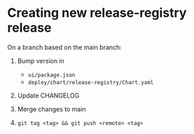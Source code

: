 # Creating new release-registry release

On a branch based on the main branch:

1. Bump version in
    - `ui/package.json`
    - `deploy/chart/release-registry/Chart.yaml`

1. Update CHANGELOG

1. Merge changes to main

1. `git tag <tag> && git push <remote> <tag>`
